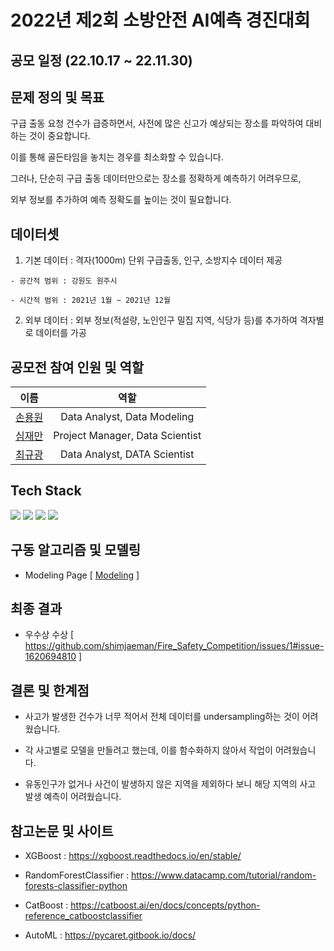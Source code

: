 # 2022년 제2회 소방안전 AI예측 경진대회

## 공모 일정 (22.10.17 ~ 22.11.30)

## 문제 정의 및 목표
구급 출동 요청 건수가 급증하면서, 사전에 많은 신고가 예상되는 장소를 파악하여 대비하는 것이 중요합니다. 

이를 통해 골든타임을 놓치는 경우를 최소화할 수 있습니다. 

그러나, 단순히 구급 출동 데이터만으로는 장소를 정확하게 예측하기 어려우므로, 

외부 정보를 추가하여 예측 정확도를 높이는 것이 필요합니다.

## 데이터셋
  1. 기본 데이터 : 격자(1000m) 단위 구급출동, 인구, 소방지수 데이터 제공

    - 공간적 범위 : 강원도 원주시

    - 시간적 범위 : 2021년 1월 ~ 2021년 12월

  2. 외부 데이터 : 외부 정보(적설량, 노인인구 밀집 지역, 식당가 등)를 추가하여 격자별로 데이터를 가공

## 공모전 참여 인원 및 역할 
|                이름                 |                  역할                 |
| :-------------------------------:  | :------------------------------------: |
|  [손용원](https://github.com/)      |      Data Analyst, Data Modeling      |
|  [심재만](https://github.com/)      |     Project Manager, Data Scientist   |
|  [최규광](https://github.com/)      |      Data Analyst, DATA Scientist     |

## Tech Stack
<div align=left> 
 <img src="https://img.shields.io/badge/python-3776AB?style=for-the-badge&logo=python&logoColor=white"> 
 <img src="https://img.shields.io/badge/mysql-4479A1?style=for-the-badge&logo=mysql&logoColor=white"> 
 <img src="https://img.shields.io/badge/github-181717?style=for-the-badge&logo=github&logoColor=white">
 <img src="https://img.shields.io/badge/git-F05032?style=for-the-badge&logo=git&logoColor=white">
 
## 구동 알고리즘 및 모델링 
  * Modeling Page [ [Modeling](https://github.com/shimjaeman/Fire_Safety_Competition/tree/main/04.%20Modeling) ]

## 최종 결과
  * 우수상 수상 [ https://github.com/shimjaeman/Fire_Safety_Competition/issues/1#issue-1620694810 ]

## 결론 및 한계점
  * 사고가 발생한 건수가 너무 적어서 전체 데이터를 undersampling하는 것이 어려웠습니다.
  
  * 각 사고별로 모델을 만들려고 했는데, 이를 함수화하지 않아서 작업이 어려웠습니다.
  
  * 유동인구가 없거나 사건이 발생하지 않은 지역을 제외하다 보니 해당 지역의 사고 발생 예측이 어려웠습니다.

## 참고논문 및 사이트
  * XGBoost : https://xgboost.readthedocs.io/en/stable/
  
  * RandomForestClassifier : https://www.datacamp.com/tutorial/random-forests-classifier-python
  
  * CatBoost : https://catboost.ai/en/docs/concepts/python-reference_catboostclassifier
  
  * AutoML : https://pycaret.gitbook.io/docs/
